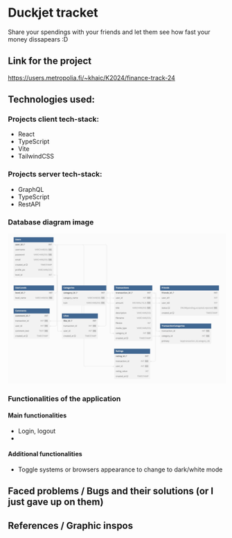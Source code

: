 # Duckjet tracket
Share your spendings with your friends and let them see how fast your money dissapears :D

## Link for the project
<https://users.metropolia.fi/~khaic/K2024/finance-track-24>


## Technologies used:
### Projects client tech-stack: 
- React
- TypeScript 
- Vite
- TailwindCSS

### Projects server tech-stack:
- GraphQL
- TypeScript
- RestAPI

### Database diagram image
![DBdiagram](img/FinanceTrackAppDB.jpeg)

### Functionalities of the application
#### Main functionalities
- Login, logout
- 


#### Additional functionalities

- Toggle systems or browsers appearance to change to dark/white mode

## Faced problems / Bugs and their solutions (or I just gave up on them) 



## References / Graphic inspos